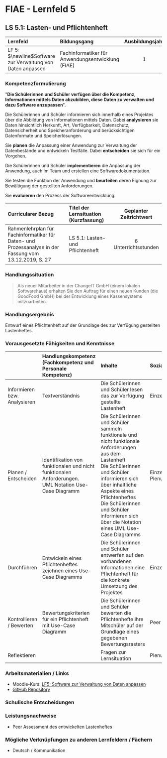# FIAE - Lernfeld 5

## LS 5.1: Lasten- und Pflichtenheft

| Lernfeld | Bildungsgang | Ausbildungsjahr |
| :--- | :--- | :---: |
| LF 5:</br>$\newline$Software zur Verwaltung von Daten anpassen | Fachinformatiker für Anwendungsentwicklung (FIAE) | 1 |

### Kompetenzformulierung

"**Die Schülerinnen und Schüler verfügen über die Kompetenz, Informationen mittels
Daten abzubilden, diese Daten zu verwalten und dazu Software anzupassen**".

Die Schülerinnen und Schüler informieren sich innerhalb eines Projektes über die Abbildung
von Informationen mittels Daten. Dabei **analysieren** sie Daten hinsichtlich Herkunft, Art,
Verfügbarkeit, Datenschutz, Datensicherheit und Speicheranforderung und berücksichtigen
Datenformate und Speicherlösungen.

Sie **planen** die Anpassung einer Anwendung zur Verwaltung der Datenbestände und entwickeln Testfälle. Dabei **entscheiden** sie sich für ein Vorgehen.

Die Schülerinnen und Schüler **implementieren** die Anpassung der Anwendung, auch im
Team und erstellen eine Softwaredokumentation.

Sie testen die Funktion der Anwendung und **beurteilen** deren Eignung zur Bewältigung der
gestellten Anforderungen.

Sie **evaluieren** den Prozess der Softwareentwicklung.

| Curricularer Bezug | Titel der Lernsituation (Kurzfassung) | Geplanter Zeitrichtwert |
| :--- | :--- | :---: |
| Rahmenlehrplan für Fachinformatiker für Daten- und Prozessanalyse in der Fassung vom 13.12.2019, S. 27 | LS 5.1: Lasten- und Pflichtenheft | 6 Unterrichtsstunden |

### Handlungssituation

> Als neuer Mitarbeiter in der ChangeIT GmbH (einem lokalen Softwarehaus) erhalten Sie den Auftrag für einen neuen Kunden (die GoodFood GmbH) bei der Entwicklung eines Kassensystems mitzuarbeiten. 

### Handlungsergebnis

Entwurf eines Pflichtenheft auf der Grundlage des zur Verfügung gestellten Lastenheftes.

<div style="page-break-after: always;"></div>

### Vorausgesetzte Fähigkeiten und Kenntnisse

| | Handlungskompetenz</br>(Fachkompetenz und Personale Kompetenz) | Inhalte | Sozialform/Methoden |
| :--- | :--- | :--- | :--- |
| Informieren bzw. Analysieren | Textverständnis | Die Schülerinnen und Schüler lesen das zur Verfügung gestellte Lastenheft | Einzelarbeit
| Planen / Entscheiden | Identifikation von funktionalen und nicht funktionalen Anforderungen. <br> UML Notation Use-Case Diagramm  | Die Schülerinnen und Schüler sammeln funktionale und nicht funktionale Anforderungen aus dem Lastenheft <br> Die Schülerinnen und Schüler informieren sich über inhaltliche Aspekte eines Pflichtenheftes <br> Die Schülerinnen und Schüler informieren sich über die  Notation eines UML Use-Case Diagramms  | Einzelarbeit <br> Plenum  | 
| Durchführen | Entwickeln eines Pflichtenheftes <br> zeichnen eines Use-Case Diagramms | Die Schülerinnen und Schüler entwerfen auf den vorhandenen Informationen eine Pflichtenheft für die konkrete Umsetzung des Projektes | Einzelarbeit |
| Kontrollieren / Bewerten | Bewertungskriterien für ein Pflichtenheft mit Use-Case Diagramm | Die Schülerinnen und Schüler bewerten die Pflichtenhefte ihre Mitschüler auf der Grundlage eines gegebenen Bewertungsrasters | Peer Assessment |
| Reflektieren |  | Fragen zur Lernsituation | Plenum |

### Arbeitsmaterialien / Links

- Moodle-Kurs: [LF5: Software zur Verwaltung von Daten anpassen](https://moodle.mm-bbs.de/moodle/course/view.php?id=3258)
- [GitHub Repository](https://github.com/jtuttas/lf5)

### Schulische Entscheidungen

<div style="page-break-after: always;"></div>

### Leistungsnachweise

- Peer Assessment des entwickelten Lastenheftes

### Mögliche Verknüpfungen zu anderen Lernfeldern / Fächern

- Deutsch / Kommunikation
